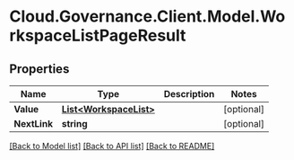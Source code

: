 # Cloud.Governance.Client.Model.WorkspaceListPageResult
## Properties

Name | Type | Description | Notes
------------ | ------------- | ------------- | -------------
**Value** | [**List&lt;WorkspaceList&gt;**](WorkspaceList.md) |  | [optional] 
**NextLink** | **string** |  | [optional] 

[[Back to Model list]](../README.md#documentation-for-models) [[Back to API list]](../README.md#documentation-for-api-endpoints) [[Back to README]](../README.md)

